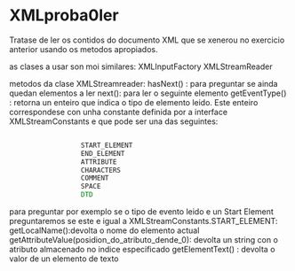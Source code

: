 # XMLproba0ler

Tratase de ler os contidos do documento XML que se xenerou no exercicio anterior usando os metodos apropiados.

as clases a usar son moi similares:
XMLInputFactory 
XMLStreamReader

metodos da clase XMLStreamreader:
hasNext() : para preguntar se ainda quedan elementos a ler 
next(): para ler o seguinte elemento
getEventType() : retorna un enteiro que  indica o tipo de elemento leido. Este enteiro
 correspondese con unha constante definida por a interface XMLStreamConstants e que pode ser una das seguintes:
 ```java

                   START_ELEMENT
                   END_ELEMENT
                   ATTRIBUTE
                   CHARACTERS
                   COMMENT
                   SPACE
                   DTD
```

para preguntar por exemplo se o tipo de evento leido e un Start Element  preguntaremos se este e igual a  XMLStreamConstants.START_ELEMENT:
getLocalName():devolta o nome do elemento actual
getAttributeValue(posidion_do_atributo_dende_0):  devolta un string con o atributo almacenado no indice especificado
getElementText() : devolta o valor de un elemento de texto



